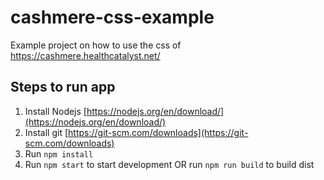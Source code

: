 # cashmere-css-example

Example project on how to use the css of https://cashmere.healthcatalyst.net/

## Steps to run app

1. Install Nodejs [https://nodejs.org/en/download/](https://nodejs.org/en/download/)
2. Install git [https://git-scm.com/downloads](https://git-scm.com/downloads)
3. Run `npm install`
4. Run `npm start` to start development OR run `npm run build` to build dist
